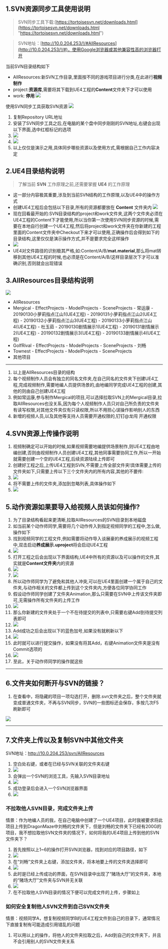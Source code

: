 ## 1.SVN资源同步工具使用说明
> SVN同步工具下载:[https://tortoisesvn.net/downloads.html](https://tortoisesvn.net/downloads.html "https://tortoisesvn.net/downloads.html")

> SVN地址：[http://10.0.204.253/!/#AllResources](http://10.0.204.253/!/#)，使用Google浏览器或其他兼容性高的浏览器打开

当前SVN目录结构如下

- AllResources:新SVN工作目录,里面按不同的游戏项目进行分类,在此进行**视频制作**
- project:**资源库**,需要将其下载到UE4工程的**Content**文件夹下才可以使用
- work: **停用**
![](https://i.imgur.com/6mOrxJc.png)

使用SVN同步工具获取SVN资源
![](https://i.imgur.com/SISHBL2.png)

1. 复制Repository URL地址
2. 安装了SVN同步工具之后,在电脑的某个盘中同步刚刚的SVN地址,右键会出现以下界面,选中红框标记的选项
3. ![](https://i.imgur.com/E1uXn2u.png)
4. ![](https://i.imgur.com/WQG86gY.png)
5. 以上仅仅是演示之用,具体同步哪些资源以及使用方式,需根据自己工作内容决定


## 2.UE4目录结构说明
> 了解当前 **SVN** 工作原理之前,还需要掌握 **UE4** 的工作原理

- 这一部分内容极其重要,涉及到当前SVN结构的工作原理,以及UE4中的操作方式
- 创建UE4工程后会包括以下目录,所有的资源都要放在 **Content** 文件夹内
 ![](https://i.imgur.com/dMIFTo8.png)
- 现在回看最开始的:SVN目录结构的project和work文件夹,这两个文件夹必须在UE4工程的Content下才能使用,所以当你第一次使用SVN同步资源的时候,需要在本地自行创建一个UE4工程,然后将project和work文件夹在你新建的工程里面的Content文件夹中Checkout下来才可以使用,正确操作后会得到如下的目录结构,这里仅仅是演示操作方式,并不是要求完全这样操作
- ![](https://i.imgur.com/SdPrWwA.png)
- UE4对文件路径的识别极其严格,如:Content/A/B/**mat.material**,那么将mat转移到其他UE4工程的时候,也必须是在Content/A/B/这样目录层次下才可以准确识别,否则就会出现错误

## 3.AllResources目录结构说明
![](https://i.imgur.com/CigpnEA.png)

- AllResources
 - Mergical
 		- EffectProjects
 		- ModelProjects
 		- SceneProjects
 			- 常运康
 				- 20190130小萝莉指点江山1(UE4工程) 
 				- 20190131小萝莉指点江山2(UE4工程) 
 				- 20190132小萝莉指点江山3(UE4工程) 
 				- 20190133小萝莉指点江山4(UE4工程) 
 			- 杜玉茹 
 			 	- 20190130剧情展示1(UE4工程) 
 				- 20190131剧情展示2(UE4工程) 
 				- 20190132剧情展示3(UE4工程) 
 				- 20190133剧情展示4(UE4工程) 
 - GolfRival
   		- EffectProjects
 		- ModelProjects
 		- SceneProjects
 			- 刘畅 
 - Townest
   		- EffectProjects
 		- ModelProjects
 		- SceneProjects
 - 其他项目


----------


1. 以上是AllResources目录的结构
2. 每个视频制作人员会有独立的同名文件夹,在自己同名的文件夹下创建UE4工程,完成视频制作,需要地编人员提供场景的,由地编同学完成UE4工程的创建,其他的则由自己创建UE4工程 
3. 例如常运康,参与制作Mergical的项目,可以选择拉取SVN上的Mergical目录,拉取AllResources也没关系,因为每个人视频制作人员只对自己所负责的文件夹有读写权限,对其他文件夹仅有只读权限,所以不用担心误操作影响别人的东西
4. 新增的视频人员,以及其他等支持人员需要开通权限的,钉钉@龙闯 开通权限

## 4.SVN资源上传操作说明
1. 视频制确定可以开始的时候,如果视频需要地编提供场景制作,则UE4工程由地编创建,否则由视频制作人员创建UE4工程,其他同事需要协同工作,所以一开始就需要创建一个空的UE4工程,后续资源陆续上传即可
2. 创建好工程之后,上传UE4工程到SVN,不需要上传全部文件夹!具体需要上传的文件夹如下,只需要上传以下三个文件夹内的所有内容,其他的不要传:
3. ![](https://i.imgur.com/iyrVhqn.png)
4. 将不需要上传的文件夹,添加到忽略列表,具体操作如下
5. ![](https://i.imgur.com/2JJs5i2.png)

## 5.动作资源如果要导入给视频人员该如何操作?
1. 为了目录结构看起来更清晰,拉取AllResources的SVN目录到本地磁盘
2. 如当前某个动作师同学,需要将几个动作传入到指定视频同学的工程中,怎么做,操作如下
3. 找到视频同学的工程文件,例如需要将动作导入谈展豪的养成展示的视频工程中,双击启动**养成展示.uproject**将会启动UE4工程
4. ![](https://i.imgur.com/2Pl8mQq.png)
5. 打开工程之后会出现以下界面结构,UE4中所有的资源以及可以操作的文件,其实就是**Content文件夹**内的资源
6. ![](https://i.imgur.com/1GWOzt3.png)
7. ![](https://i.imgur.com/Hn9wigQ.png)
8. 所以动作师同学为了避免和其他人冲突,可以在UE4里面创建一个属于自己的文件夹,与动作相关的文件都上传到这个文件夹内,方便各位同学协同工作
9. 假设动作师同学创建了文件夹Animation,那么只需要在SVN中上传该文件夹即可,无需操作所有文件夹的上传工作
10. ![](https://i.imgur.com/v64WkLo.png)
11. 那么你新建的文件夹处于一个不在待提交的列表中,只需要右键Add到待提交列表即可
12. ![](https://i.imgur.com/nnOF2Tr.png)
13. Add成功之后会出现以下的蓝色加号,如果没有就刷新以下
14. ![](https://i.imgur.com/beQfSqk.png)
15. 此时就可以进行提交操作，如果没有将其Add，右键Animation文件夹是没有Commit选项的
16. ![](https://i.imgur.com/TrMZjCj.png)
17. 至此，关于动作师同学的操作就这些


---
## 6.文件夹如何断开与SVN的链接？
1. 在查看中，将隐藏的项目一项勾选打开，删除.svn文件夹之后，整个文件夹就变成普通文件夹，不再与SVN同步，SVN的一些图标还会保存，多按几次F5刷新即可


![](https://i.imgur.com/Q8aryf5.png)

---
## 7.文件夹上传以及复制SVN中其他文件夹
SVN地址：http://10.0.204.253/svn/AllResources

1. 空白处右键，或者在已经与SVN关联的文件夹右键
2. ![](https://i.imgur.com/2BTVOzL.png)
3. 会弹出一个SVN的浏览工具，先输入SVN目录地址
4. ![](https://i.imgur.com/GGxGYP3.png)
5. 成功登录后会进入一个SVN浏览器界面
6. ![](https://i.imgur.com/1ei2pTE.png)

### 不拉取他人SVN目录，完成文件夹上传
情景：作为地编人员的我，在自己电脑中创建了一个UE4项目，此时我被要求将此项目上传到DragonMaze中刘畅的文件夹下，但是刘畅的文件夹下已经有200G的项目，我不想拉取他SVN文件夹的情况下，如何将我的UE4项目上传到他的SVN文件夹下？

1. 首先按照以上1~6的操作打开SVN浏览器，找到对应的项目路径，如下
2. ![](https://i.imgur.com/ZkU3wTW.png)
3. 在“刘畅”文件夹上右键，添加文件夹，将本地要上传的文件夹选择即可
3. ![](https://i.imgur.com/qbeCa7w.png)
4. 此时是已经上传成功的界面，在SVN目录中出现了“赌场大厅”的文件夹，本地的“赌场大厅”文件夹与SVN并无关联
4. ![](https://i.imgur.com/1qZqFvc.png)
5. 在不拉取他人SVN目录的情况下便可以完成文件的上传，步骤如上


### 如何安全复制他人SVN文件到自己SVN文件夹
情景：视频同学A，想复制视频同学B的UE4工程文件到自己的目录下，通常情况下直接复制有可能造成引用错乱的问题

1. 可以用以上的操作，将他人的文件夹拉取之后，Add到自己的文件夹下，并且不会引用别人的SVN文件夹关系
